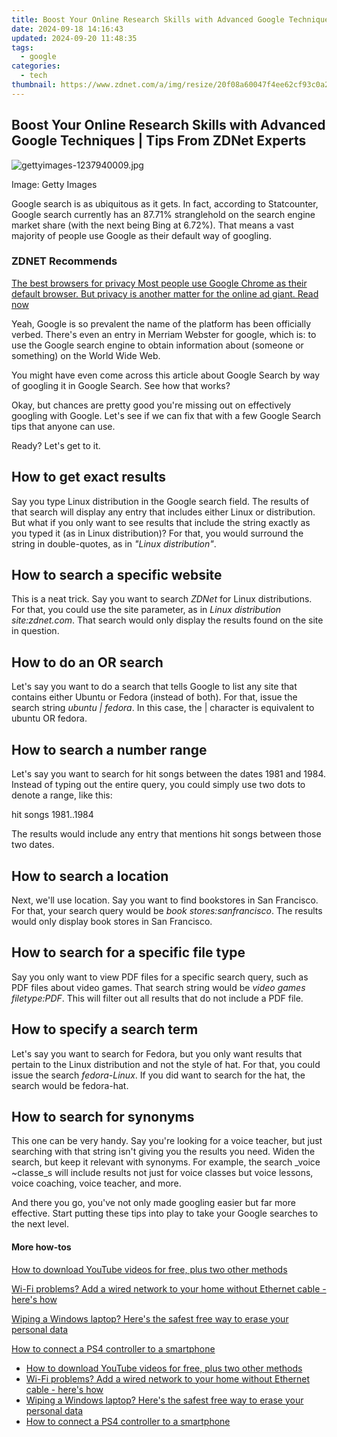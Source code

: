 ```yaml
---
title: Boost Your Online Research Skills with Advanced Google Techniques | Tips From ZDNet Experts
date: 2024-09-18 14:16:43
updated: 2024-09-20 11:48:35
tags:
  - google
categories:
  - tech
thumbnail: https://www.zdnet.com/a/img/resize/20f08a60047f4ee62cf93c0a22cd2396391748e4/2022/03/22/6162f1ab-ff26-46aa-a9c8-20acc0a3cf5d/gettyimages-1237940009.jpg?width=278&height=156&fit=crop&auto=webp
---
```


## Boost Your Online Research Skills with Advanced Google Techniques | Tips From ZDNet Experts

![gettyimages-1237940009.jpg](https://www.zdnet.com/a/img/resize/bdae6ce1562b1365b90bddf9618cc2789728273a/2022/03/22/6162f1ab-ff26-46aa-a9c8-20acc0a3cf5d/gettyimages-1237940009.jpg?auto=webp&width=1280)

Image: Getty Images

Google search is as ubiquitous as it gets. In fact, according to Statcounter, Google search currently has an 87.71% stranglehold on the search engine market share (with the next being Bing at 6.72%). That means a vast majority of people use Google as their default way of googling.

### **ZDNET** Recommends

[The best browsers for privacy Most people use Google Chrome as their default browser. But privacy is another matter for the online ad giant.  Read now](https://www.zdnet.com/article/best-browser-for-privacy/)

Yeah, Google is so prevalent the name of the platform has been officially verbed. There's even an entry in Merriam Webster for google, which is: to use the Google search engine to obtain information about (someone or something) on the World Wide Web.

You might have even come across this article about Google Search by way of googling it in Google Search. See how that works?

Okay, but chances are pretty good you're missing out on effectively googling with Google. Let's see if we can fix that with a few Google Search tips that anyone can use.

Ready? Let's get to it.

## How to get exact results

Say you type Linux distribution in the Google search field. The results of that search will display any entry that includes either Linux or distribution. But what if you only want to see results that include the string exactly as you typed it (as in Linux distribution)? For that, you would surround the string in double-quotes, as in _"Linux distribution"_.

## How to search a specific website

This is a neat trick. Say you want to search _ZDNet_ for Linux distributions. For that, you could use the site parameter, as in _Linux distribution site:zdnet.com_. That search would only display the results found on the site in question.

## How to do an OR search

Let's say you want to do a search that tells Google to list any site that contains either Ubuntu or Fedora (instead of both). For that, issue the search string _ubuntu | fedora_. In this case, the | character is equivalent to ubuntu OR fedora.

## How to search a number range

Let's say you want to search for hit songs between the dates 1981 and 1984\. Instead of typing out the entire query, you could simply use two dots to denote a range, like this:

hit songs 1981..1984

The results would include any entry that mentions hit songs between those two dates.

## How to search a location

Next, we'll use location. Say you want to find bookstores in San Francisco. For that, your search query would be _book stores:sanfrancisco_. The results would only display book stores in San Francisco.

## How to search for a specific file type

Say you only want to view PDF files for a specific search query, such as PDF files about video games. That search string would be _video games filetype:PDF_. This will filter out all results that do not include a PDF file.

## How to specify a search term

Let's say you want to search for Fedora, but you only want results that pertain to the Linux distribution and not the style of hat. For that, you could issue the search _fedora-Linux_. If you did want to search for the hat, the search would be fedora-hat.

## How to search for synonyms

This one can be very handy. Say you're looking for a voice teacher, but just searching with that string isn't giving you the results you need. Widen the search, but keep it relevant with synonyms. For example, the search _voice \~classe_s will include results not just for voice classes but voice lessons, voice coaching, voice teacher, and more.

And there you go, you've not only made googling easier but far more effective. Start putting these tips into play to take your Google searches to the next level.

#### More how-tos

[How to download YouTube videos for free, plus two other methods](https://www.zdnet.com/article/how-to-download-youtube-videos-for-free-plus-two-other-methods/ "How to download YouTube videos for free, plus two other methods")

[Wi-Fi problems? Add a wired network to your home without Ethernet cable - here's how](https://www.zdnet.com/article/ditch-the-wi-fi-how-to-add-a-wired-network-to-your-home-without-ethernet-cable/ "Wi-Fi problems? Add a wired network to your home without Ethernet cable - here's how")

[Wiping a Windows laptop? Here's the safest free way to erase your personal data](https://www.zdnet.com/article/wiping-a-windows-laptop-heres-the-safest-free-way-to-erase-your-personal-data/ "Wiping a Windows laptop? Here's the safest free way to erase your personal data")

[How to connect a PS4 controller to a smartphone](https://www.zdnet.com/article/how-to-connect-a-ps4-controller-to-a-smartphone/ "How to connect a PS4 controller to a smartphone")

* [How to download YouTube videos for free, plus two other methods](https://www.zdnet.com/article/how-to-download-youtube-videos-for-free-plus-two-other-methods/ "How to download YouTube videos for free, plus two other methods")
* [Wi-Fi problems? Add a wired network to your home without Ethernet cable - here's how](https://www.zdnet.com/article/ditch-the-wi-fi-how-to-add-a-wired-network-to-your-home-without-ethernet-cable/ "Wi-Fi problems? Add a wired network to your home without Ethernet cable - here's how")
* [Wiping a Windows laptop? Here's the safest free way to erase your personal data](https://www.zdnet.com/article/wiping-a-windows-laptop-heres-the-safest-free-way-to-erase-your-personal-data/ "Wiping a Windows laptop? Here's the safest free way to erase your personal data")
* [How to connect a PS4 controller to a smartphone](https://www.zdnet.com/article/how-to-connect-a-ps4-controller-to-a-smartphone/ "How to connect a PS4 controller to a smartphone")

<ins class="adsbygoogle"
     style="display:block"
     data-ad-format="autorelaxed"
     data-ad-client="ca-pub-7571918770474297"
     data-ad-slot="1223367746"></ins>



<ins class="adsbygoogle"
     style="display:block"
     data-ad-client="ca-pub-7571918770474297"
     data-ad-slot="8358498916"
     data-ad-format="auto"
     data-full-width-responsive="true"></ins>

